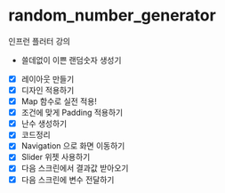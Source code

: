 # random_number_generator

인프런 플러터 강의
 - 쓸데없이 이쁜 랜덤숫자 생성기

 - [x] 레이아웃 만들기
 - [x] 디자인 적용하기
 - [x] Map 함수로 실전 적용!
 - [x] 조건에 맞게 Padding 적용하기
 - [x] 난수 생성하기
 - [x] 코드정리
 - [x] Navigation 으로 화면 이동하기
 - [x] Slider 위젯 사용하기
 - [x] 다음 스크린에서 결과값 받아오기
 - [x] 다음 스크린에 변수 전달하기